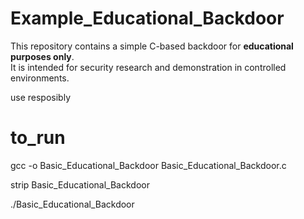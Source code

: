 # Example_Educational_Backdoor

This repository contains a simple C-based backdoor for **educational purposes only**.  
It is intended for security research and demonstration in controlled environments.

use resposibly

# to_run
gcc -o Basic_Educational_Backdoor Basic_Educational_Backdoor.c

strip Basic_Educational_Backdoor

./Basic_Educational_Backdoor
